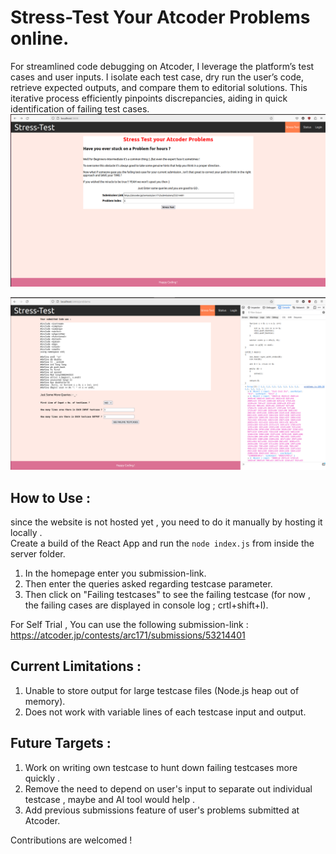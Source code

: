 # Stress-Test Your Atcoder Problems online.

For streamlined code debugging on Atcoder,
I leverage the platform’s test cases and user inputs. I
isolate each test case, dry run the user’s code, retrieve
expected outputs, and compare them to editorial solutions. This iterative process efficiently pinpoints discrepancies, aiding in quick identification of failing test
cases.
![img_3.png](img_3.png)  

![img_2.png](img_2.png)



## How to Use :
since the website is not hosted yet , you need to do it manually by hosting it locally .  
Create a build of the React App and run the `node index.js`  from inside the server folder.
1. In the homepage enter you submission-link.  
2. Then enter the queries asked regarding testcase parameter.   
3. Then click on "Failing testcases" to see the  failing testcase (for now , the failing cases are displayed in console log ; crtl+shift+I).

For Self Trial , You can use the following submission-link :
https://atcoder.jp/contests/arc171/submissions/53214401

## Current Limitations :
1. Unable to store output for large testcase files (Node.js heap out of memory).
2. Does not work with variable lines of each testcase input and output.
 
## Future Targets :
1. Work on writing own testcase to hunt down failing testcases more quickly .
2. Remove the need to depend on user's input to separate out individual testcase , maybe and AI tool would help .
3. Add previous submissions feature of user's problems submitted at Atcoder.  
  
Contributions are welcomed !
